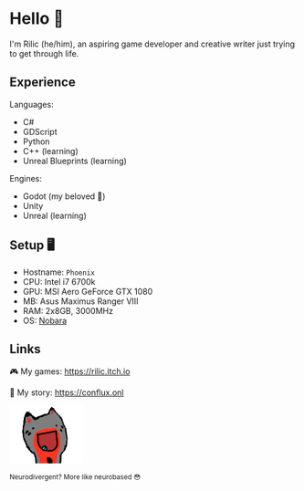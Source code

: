 # Hello :fox_face:
I'm Rilic (he/him), an aspiring game developer and creative writer just trying to get through life.

## Experience

Languages:
- C#
- GDScript
- Python
- C++ (learning)
- Unreal Blueprints (learning)

Engines: 
- Godot (my beloved :pleading_face:)
- Unity
- Unreal (learning)

## Setup :desktop_computer:
- Hostname: `Phoenix`
- CPU: Intel i7 6700k
- GPU: MSI Aero GeForce GTX 1080
- MB: Asus Maximus Ranger VIII
- RAM: 2x8GB, 3000MHz
- OS: [Nobara](https://nobaraproject.org/)

## Links
:video_game: My games: https://rilic.itch.io

:open_book: My story: https://conflux.onl

![meep](meep.png)

<sup>Neurodivergent? More like neurobased :flushed:</sup>
